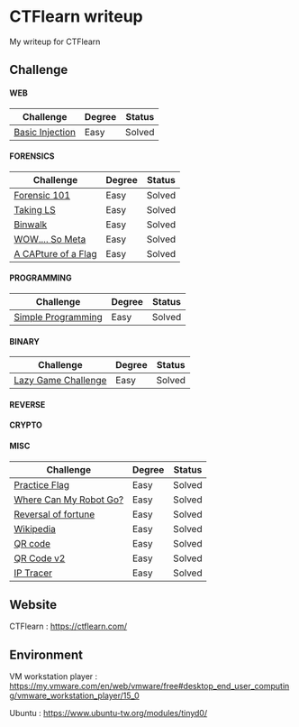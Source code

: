 # CTFlearn writeup
My writeup for CTFlearn

## Challenge
#### WEB
|Challenge|Degree|Status|
|-|-|-|
|[Basic Injection](WEB/Basic%20Injection/README.md)|Easy|Solved|
#### FORENSICS
|Challenge|Degree|Status|
|-|-|-|
|[Forensic 101](FORENSICS/Forensic%20101/README.md)|Easy|Solved|
|[Taking LS](FORENSICS/Taking%20LS/README.md)|Easy|Solved|
|[Binwalk](FORENSICS/Binwalk/README.md)|Easy|Solved|
|[WOW.... So Meta](FORENSICS/WOW%20So%20Meta/README.md)|Easy|Solved|
|[A CAPture of a Flag](FORENSICS/A%20CAPture%20of%20a%20Flag/README.md)|Easy|Solved|
#### PROGRAMMING
|Challenge|Degree|Status|
|-|-|-|
|[Simple Programming](PROGRAMMING/Simple%20Programming/README.md)|Easy|Solved|
#### BINARY
|Challenge|Degree|Status|
|-|-|-|
|[Lazy Game Challenge](BINARY/Lazy%20Game%20Challenge/README.md)|Easy|Solved|
#### REVERSE
#### CRYPTO
#### MISC
|Challenge|Degree|Status|
|-|-|-|
|[Practice Flag](MISC/Practice%20Flag/README.md)|Easy|Solved|
|[Where Can My Robot Go?](MISC/Where%20Can%20My%20Robot%20Go/README.md)|Easy|Solved|
|[Reversal of fortune](MISC/Reversal%20of%20fortune/README.md)|Easy|Solved|
|[Wikipedia](MISC/Wikipedia/README.md)|Easy|Solved|
|[QR code](MISC/QR%20code/README.md)|Easy|Solved|
|[QR Code v2](MISC/QR%20Code%20v2/README.md)|Easy|Solved|
|[IP Tracer](MISC/IP%20Tracer/README.md)|Easy|Solved|


## Website
CTFlearn : https://ctflearn.com/

## Environment
VM workstation player : https://my.vmware.com/en/web/vmware/free#desktop_end_user_computing/vmware_workstation_player/15_0

Ubuntu : https://www.ubuntu-tw.org/modules/tinyd0/
